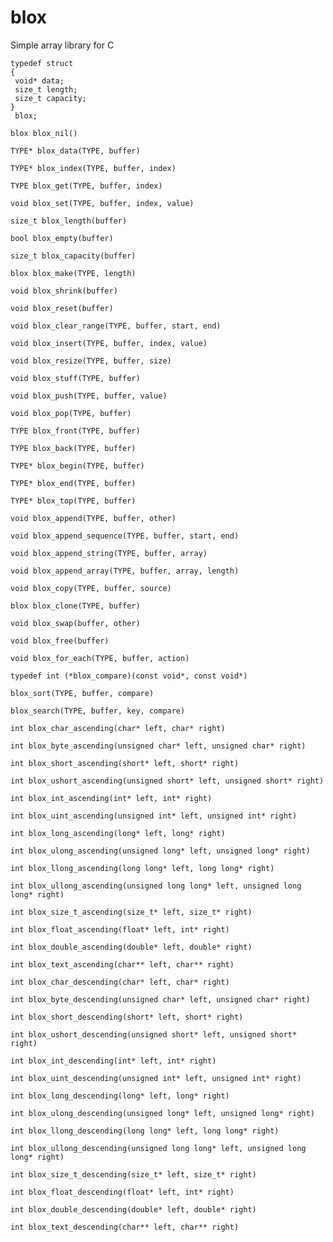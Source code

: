 # blox
Simple array library for C

```
typedef struct
{
 void* data;
 size_t length;
 size_t capacity;
}
 blox;
```

`blox blox_nil()`

`TYPE* blox_data(TYPE, buffer)`

`TYPE* blox_index(TYPE, buffer, index)`

`TYPE blox_get(TYPE, buffer, index)`

`void blox_set(TYPE, buffer, index, value)`

`size_t blox_length(buffer)` 

`bool blox_empty(buffer)` 

`size_t blox_capacity(buffer)` 

`blox blox_make(TYPE, length)`

`void blox_shrink(buffer)`

`void blox_reset(buffer)`

`void blox_clear_range(TYPE, buffer, start, end)`

`void blox_insert(TYPE, buffer, index, value)`

`void blox_resize(TYPE, buffer, size)`

`void blox_stuff(TYPE, buffer)`

`void blox_push(TYPE, buffer, value)`

`void blox_pop(TYPE, buffer)`

`TYPE blox_front(TYPE, buffer)`

`TYPE blox_back(TYPE, buffer)`

`TYPE* blox_begin(TYPE, buffer)`

`TYPE* blox_end(TYPE, buffer)`

`TYPE* blox_top(TYPE, buffer)`

`void blox_append(TYPE, buffer, other)`

`void blox_append_sequence(TYPE, buffer, start, end)`

`void blox_append_string(TYPE, buffer, array)`

`void blox_append_array(TYPE, buffer, array, length)`

`void blox_copy(TYPE, buffer, source)`

`blox blox_clone(TYPE, buffer)`

`void blox_swap(buffer, other)`

`void blox_free(buffer)`

`void blox_for_each(TYPE, buffer, action)`

`typedef int (*blox_compare)(const void*, const void*)`

`blox_sort(TYPE, buffer, compare)`

`blox_search(TYPE, buffer, key, compare)`

`int blox_char_ascending(char* left, char* right)`

`int blox_byte_ascending(unsigned char* left, unsigned char* right)`

`int blox_short_ascending(short* left, short* right)`

`int blox_ushort_ascending(unsigned short* left, unsigned short* right)` 

`int blox_int_ascending(int* left, int* right)`

`int blox_uint_ascending(unsigned int* left, unsigned int* right)`

`int blox_long_ascending(long* left, long* right)`

`int blox_ulong_ascending(unsigned long* left, unsigned long* right)`

`int blox_llong_ascending(long long* left, long long* right)`

`int blox_ullong_ascending(unsigned long long* left, unsigned long long* right)`

`int blox_size_t_ascending(size_t* left, size_t* right)` 

`int blox_float_ascending(float* left, int* right)`

`int blox_double_ascending(double* left, double* right)` 

`int blox_text_ascending(char** left, char** right)`

`int blox_char_descending(char* left, char* right)` 

`int blox_byte_descending(unsigned char* left, unsigned char* right)`

`int blox_short_descending(short* left, short* right)`

`int blox_ushort_descending(unsigned short* left, unsigned short* right)`

`int blox_int_descending(int* left, int* right)` 

`int blox_uint_descending(unsigned int* left, unsigned int* right)`

`int blox_long_descending(long* left, long* right)` 

`int blox_ulong_descending(unsigned long* left, unsigned long* right)` 

`int blox_llong_descending(long long* left, long long* right)`

`int blox_ullong_descending(unsigned long long* left, unsigned long long* right)`

`int blox_size_t_descending(size_t* left, size_t* right)` 

`int blox_float_descending(float* left, int* right)`

`int blox_double_descending(double* left, double* right)` 

`int blox_text_descending(char** left, char** right)`

